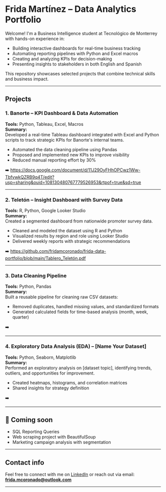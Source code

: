 #  Frida Martínez – Data Analytics Portfolio

Welcome! I'm a Business Intelligence student at Tecnológico de Monterrey with hands-on experience in:

- Building interactive dashboards for real-time business tracking
- Automating reporting pipelines with Python and Excel macros
- Creating and analyzing KPIs for decision-making
- Presenting insights to stakeholders in both English and Spanish

This repository showcases selected projects that combine technical skills and business impact.

---

##  Projects

### 1. Banorte – KPI Dashboard & Data Automation  
**Tools:** Python, Tableau, Excel, Macros  
**Summary:**  
Developed a real-time Tableau dashboard integrated with Excel and Python scripts to track strategic KPIs for Banorte's internal teams.  
- Automated the data cleaning pipeline using Pandas  
- Proposed and implemented new KPIs to improve visibility  
- Reduced manual reporting effort by 30%  

➡️ https://docs.google.com/document/d/11J29OyFHhOPCwz1Ww-TbfvwkQZRB9q4T/edit?usp=sharing&ouid=108130480767779526953&rtpof=true&sd=true

---

### 2. Teletón – Insight Dashboard with Survey Data  
**Tools:** R, Python, Google Looker Studio  
**Summary:**  
Created a segmented dashboard from nationwide promoter survey data.  
- Cleaned and modeled the dataset using R and Python  
- Visualized results by region and role using Looker Studio  
- Delivered weekly reports with strategic recommendations  

➡️ https://github.com/fridamcoronado/frida-data-portfolio/blob/main/Tablero_Teletón.pdf


---

### 3. Data Cleaning Pipeline  
**Tools:** Python, Pandas  
**Summary:**  
Built a reusable pipeline for cleaning raw CSV datasets:  
- Removed duplicates, handled missing values, and standardized formats  
- Generated calculated fields for time-based analysis (month, week, quarter)

➡️ 

---

### 4. Exploratory Data Analysis (EDA) – [Name Your Dataset]  
**Tools:** Python, Seaborn, Matplotlib  
**Summary:**  
Performed an exploratory analysis on [dataset topic], identifying trends, outliers, and opportunities for improvement.  
- Created heatmaps, histograms, and correlation matrices  
- Shared insights for strategy definition

➡️ 

---

## 📂 Coming soon  
- SQL Reporting Queries  
- Web scraping project with BeautifulSoup  
- Marketing campaign analysis with segmentation

---

## Contact info 
Feel free to connect with me on [LinkedIn](https://www.linkedin.com/in/frida-sofia-martinez-coronado-1a07a3376) or reach out via email: **frida.mcoronado@outlook.com**

---


